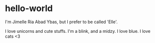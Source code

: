 # hello-world

I'm Jimelle Ria Abad Ybas, but I prefer to be called 'Elle'.

I love unicorns and cute stuffs. I'm a blink, and a midzy. I love blue. I love cats <3
